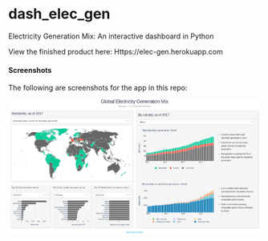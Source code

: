 # dash_elec_gen
Electricity Generation Mix: An interactive dashboard in Python

View the finished product here: Https://elec-gen.herokuapp.com


#### Screenshots
The following are screenshots for the app in this repo:

![screenshot](assets/screenshot.png)
